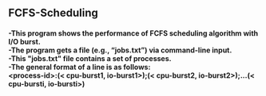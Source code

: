 ## FCFS-Scheduling
#### -This program shows the performance of FCFS scheduling algorithm with I/O burst.<br/>-The program gets a file (e.g., “jobs.txt”) via command-line input.<br/>-This "jobs.txt" file contains a set of processes.<br/>-The general format of a line is as follows:<br/>\<process-id>:(< cpu-burst1, io-burst1>);(< cpu-burst2, io-burst2>);...(< cpu-bursti, io-bursti>)
